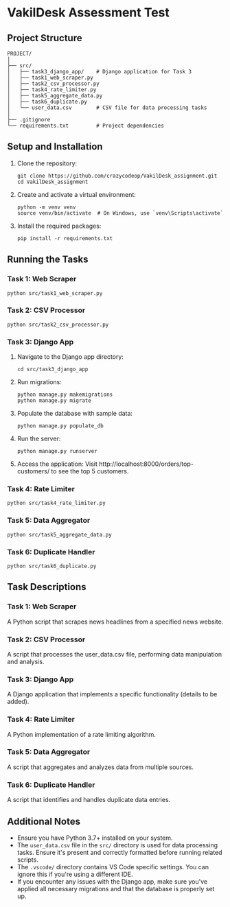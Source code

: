 # VakilDesk Assessment Test

## Project Structure

```
PROJECT/
│
├── src/
│   ├── task3_django_app/    # Django application for Task 3
│   ├── task1_web_scraper.py
│   ├── task2_csv_processor.py
│   ├── task4_rate_limiter.py
│   ├── task5_aggregate_data.py
│   ├── task6_duplicate.py
│   └── user_data.csv        # CSV file for data processing tasks
│
├── .gitignore
└── requirements.txt         # Project dependencies
```

## Setup and Installation

1. Clone the repository:
   ```
   git clone https://github.com/crazycodeop/VakilDesk_assignment.git
   cd VakilDesk_assignment
   ```

2. Create and activate a virtual environment:
   ```
   python -m venv venv
   source venv/bin/activate  # On Windows, use `venv\Scripts\activate`
   ```

3. Install the required packages:
   ```
   pip install -r requirements.txt
   ```

## Running the Tasks

### Task 1: Web Scraper
```
python src/task1_web_scraper.py
```

### Task 2: CSV Processor
```
python src/task2_csv_processor.py
```

### Task 3: Django App

1. Navigate to the Django app directory:
   ```
   cd src/task3_django_app
   ```

2. Run migrations:
   ```
   python manage.py makemigrations
   python manage.py migrate
   ```

3. Populate the database with sample data:
   ```
   python manage.py populate_db
   ```

4. Run the server:
   ```
   python manage.py runserver
   ```

5. Access the application:
   Visit http://localhost:8000/orders/top-customers/ to see the top 5 customers.

### Task 4: Rate Limiter
```
python src/task4_rate_limiter.py
```

### Task 5: Data Aggregator
```
python src/task5_aggregate_data.py
```

### Task 6: Duplicate Handler
```
python src/task6_duplicate.py
```

## Task Descriptions

### Task 1: Web Scraper
A Python script that scrapes news headlines from a specified news website.

### Task 2: CSV Processor
A script that processes the user_data.csv file, performing data manipulation and analysis.

### Task 3: Django App
A Django application that implements a specific functionality (details to be added).

### Task 4: Rate Limiter
A Python implementation of a rate limiting algorithm.

### Task 5: Data Aggregator
A script that aggregates and analyzes data from multiple sources.

### Task 6: Duplicate Handler
A script that identifies and handles duplicate data entries.

## Additional Notes

- Ensure you have Python 3.7+ installed on your system.
- The `user_data.csv` file in the `src/` directory is used for data processing tasks. Ensure it's present and correctly formatted before running related scripts.
- The `.vscode/` directory contains VS Code specific settings. You can ignore this if you're using a different IDE.
- If you encounter any issues with the Django app, make sure you've applied all necessary migrations and that the database is properly set up.
